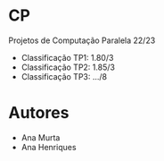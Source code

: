 # CP

Projetos de Computação Paralela 22/23

- Classificação TP1: 1.80/3
- Classificação TP2: 1.85/3
- Classificação TP3: .../8

# Autores

- Ana Murta
- Ana Henriques

